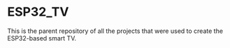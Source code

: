 # ESP32_TV
This is the parent repository of all the projects that were used to create the ESP32-based smart TV.

